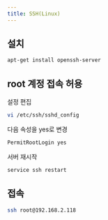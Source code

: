 ```yaml
---
title: SSH(Linux)
---
```

## 설치

```bash
apt-get install openssh-server
```

## root 계정 접속 허용

설정 편집
```bash
vi /etc/ssh/sshd_config
```

다음 속성을 yes로 변경
```bash
PermitRootLogin yes
```

서버 재시작
```bash
service ssh restart
```

## 접속

```bash
ssh root@192.168.2.118
```